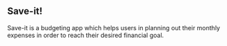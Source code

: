 ## Save-it!
Save-it is a budgeting app which helps users in planning out their monthly expenses in order to reach their desired financial goal.
